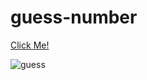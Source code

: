 # guess-number

[Click Me!]( https://selman-s.github.io/Guess-Number-Game/)

![guess](https://user-images.githubusercontent.com/97898216/172633750-4eebfcad-b6a7-441d-99bc-44ffca23d265.gif)

